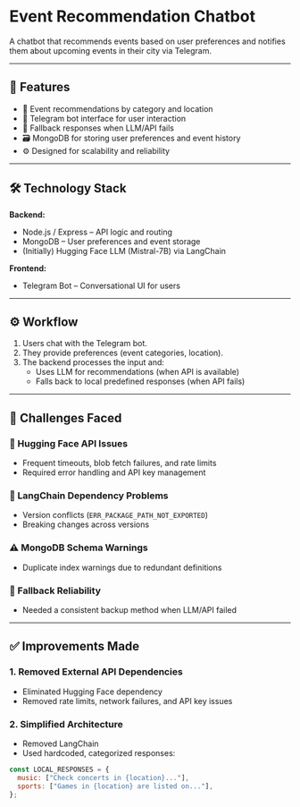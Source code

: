 # Event Recommendation Chatbot

A chatbot that recommends events based on user preferences and notifies them about upcoming events in their city via Telegram.

---

## 📌 Features

- 📍 Event recommendations by category and location
- 🤖 Telegram bot interface for user interaction
- 🧠 Fallback responses when LLM/API fails
- 🗃️ MongoDB for storing user preferences and event history
- ⚙️ Designed for scalability and reliability

---

## 🛠️ Technology Stack

**Backend:**
- Node.js / Express – API logic and routing
- MongoDB – User preferences and event storage
- (Initially) Hugging Face LLM (Mistral-7B) via LangChain

**Frontend:**
- Telegram Bot – Conversational UI for users

---

## ⚙️ Workflow

1. Users chat with the Telegram bot.
2. They provide preferences (event categories, location).
3. The backend processes the input and:
   - Uses LLM for recommendations (when API is available)
   - Falls back to local predefined responses (when API fails)

---

## 🧩 Challenges Faced

### 🔐 Hugging Face API Issues
- Frequent timeouts, blob fetch failures, and rate limits
- Required error handling and API key management

### 🧱 LangChain Dependency Problems
- Version conflicts (`ERR_PACKAGE_PATH_NOT_EXPORTED`)
- Breaking changes across versions

### ⚠️ MongoDB Schema Warnings
- Duplicate index warnings due to redundant definitions

### 🔁 Fallback Reliability
- Needed a consistent backup method when LLM/API failed

---

## ✅ Improvements Made

### 1. Removed External API Dependencies
- Eliminated Hugging Face dependency
- Removed rate limits, network failures, and API key issues

### 2. Simplified Architecture
- Removed LangChain
- Used hardcoded, categorized responses:
```javascript
const LOCAL_RESPONSES = {
  music: ["Check concerts in {location}..."],
  sports: ["Games in {location} are listed on..."],
};
